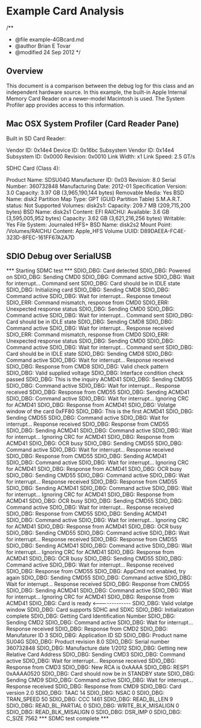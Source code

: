 Example Card Analysis
==============================================================================

/**
 * @file example-4GBcard.md
 * @author Brian E Tovar
 * @modified 24 Sep 2012
 */


Overview
------------------------------------------------------------------------------

This document is a comparison between the debug log for this class and an 
independent hardware source. In this example, the built-in Apple Internal 
Memory Card Reader on a newer-model Macintosh is used. The System Profiler 
app provides access to this information.


Mac OSX System Profiler (Card Reader Pane)
------------------------------------------------------------------------------

Built in SD Card Reader:

  Vendor ID:	          0x14e4
  Device ID:	          0x16bc
  Subsystem Vendor ID:	0x14e4
  Subsystem ID:	        0x0000
  Revision:	            0x0010
  Link Width:	          x1
  Link Speed:	          2.5 GT/s

SDHC Card (Class 4):

  Product Name:	          SDSU04G
  Manufacturer ID:	      0x03
  Revision:	              8.0
  Serial Number:          360732848
  Manufacturing Date:	    2012-01
  Specification Version:	3.0
  Capacity:	              3.97 GB (3,965,190,144 bytes)
  Removable Media:	      Yes
  BSD Name:	              disk2
  Partition Map Type:	    GPT (GUID Partition Table)
  S.M.A.R.T. status:	    Not Supported
  Volumes:
    disk2s1:
      Capacity:	    209.7 MB (209,715,200 bytes)
      BSD Name:     disk2s1
      Content:      EFI
    RAICHU:
      Available:    3.6 GB (3,595,005,952 bytes)
      Capacity:     3.62 GB (3,621,216,256 bytes)
      Writable:	    Yes
      File System:	Journaled HFS+
      BSD Name:	    disk2s2
      Mount Point:	/Volumes/RAICHU
      Content:      Apple_HFS
      Volume UUID:  D89DAEEA-FC4E-323D-8FEC-161FF67A2A7D


SDIO Debug over SerialUSB
------------------------------------------------------------------------------

*** Starting SDMC test ***
SDIO_DBG: Card detected
SDIO_DBG: Powered on
SDIO_DBG: Sending CMD0
SDIO_DBG: Command active
SDIO_DBG: Wait for interrupt... Command sent
SDIO_DBG: Card should be in IDLE state
SDIO_DBG: Initializing card
SDIO_DBG: Sending CMD8
SDIO_DBG: Command active
SDIO_DBG: Wait for interrupt... Response timeout
SDIO_ERR: Command mismatch, response from CMD0
SDIO_ERR: Unexpected response status
SDIO_DBG: Sending CMD0
SDIO_DBG: Command active
SDIO_DBG: Wait for interrupt... Command sent
SDIO_DBG: Card should be in IDLE state
SDIO_DBG: Sending CMD8
SDIO_DBG: Command active
SDIO_DBG: Wait for interrupt... Response received
SDIO_ERR: Command mismatch, response from CMD0
SDIO_ERR: Unexpected response status
SDIO_DBG: Sending CMD0
SDIO_DBG: Command active
SDIO_DBG: Wait for interrupt... Command sent
SDIO_DBG: Card should be in IDLE state
SDIO_DBG: Sending CMD8
SDIO_DBG: Command active
SDIO_DBG: Wait for interrupt... Response received
SDIO_DBG: Response from CMD8
SDIO_DBG: Valid check pattern
SDIO_DBG: Valid supplied voltage
SDIO_DBG: Interface condition check passed
SDIO_DBG: This is the inquiry ACMD41
SDIO_DBG: Sending CMD55
SDIO_DBG: Command active
SDIO_DBG: Wait for interrupt... Response received
SDIO_DBG: Response from CMD55
SDIO_DBG: Sending ACMD41
SDIO_DBG: Command active
SDIO_DBG: Wait for interrupt... Ignoring CRC for ACMD41
SDIO_DBG: Response from ACMD41
SDIO_DBG: Volatge window of the card 0xFF80
SDIO_DBG: This is the first ACMD41
SDIO_DBG: Sending CMD55
SDIO_DBG: Command active
SDIO_DBG: Wait for interrupt... Response received
SDIO_DBG: Response from CMD55
SDIO_DBG: Sending ACMD41
SDIO_DBG: Command active
SDIO_DBG: Wait for interrupt... Ignoring CRC for ACMD41
SDIO_DBG: Response from ACMD41
SDIO_DBG: OCR busy
SDIO_DBG: Sending CMD55
SDIO_DBG: Command active
SDIO_DBG: Wait for interrupt... Response received
SDIO_DBG: Response from CMD55
SDIO_DBG: Sending ACMD41
SDIO_DBG: Command active
SDIO_DBG: Wait for interrupt... Ignoring CRC for ACMD41
SDIO_DBG: Response from ACMD41
SDIO_DBG: OCR busy
SDIO_DBG: Sending CMD55
SDIO_DBG: Command active
SDIO_DBG: Wait for interrupt... Response received
SDIO_DBG: Response from CMD55
SDIO_DBG: Sending ACMD41
SDIO_DBG: Command active
SDIO_DBG: Wait for interrupt... Ignoring CRC for ACMD41
SDIO_DBG: Response from ACMD41
SDIO_DBG: OCR busy
SDIO_DBG: Sending CMD55
SDIO_DBG: Command active
SDIO_DBG: Wait for interrupt... Response received
SDIO_DBG: Response from CMD55
SDIO_DBG: Sending ACMD41
SDIO_DBG: Command active
SDIO_DBG: Wait for interrupt... Ignoring CRC for ACMD41
SDIO_DBG: Response from ACMD41
SDIO_DBG: OCR busy
SDIO_DBG: Sending CMD55
SDIO_DBG: Command active
SDIO_DBG: Wait for interrupt... Response received
SDIO_DBG: Response from CMD55
SDIO_DBG: Sending ACMD41
SDIO_DBG: Command active
SDIO_DBG: Wait for interrupt... Ignoring CRC for ACMD41
SDIO_DBG: Response from ACMD41
SDIO_DBG: OCR busy
SDIO_DBG: Sending CMD55
SDIO_DBG: Command active
SDIO_DBG: Wait for interrupt... Response received
SDIO_DBG: Response from CMD55
SDIO_DBG: AppCmd not enabled, try again
SDIO_DBG: Sending CMD55
SDIO_DBG: Command active
SDIO_DBG: Wait for interrupt... Response received
SDIO_DBG: Response from CMD55
SDIO_DBG: Sending ACMD41
SDIO_DBG: Command active
SDIO_DBG: Wait for interrupt... Ignoring CRC for ACMD41
SDIO_DBG: Response from ACMD41
SDIO_DBG: Card is ready <-------------
SDIO_DBG: Valid volatge window
SDIO_DBG: Card supports SDHC and SDXC
SDIO_DBG: Initialization complete
SDIO_DBG: Getting Card Identification Number
SDIO_DBG: Sending CMD2
SDIO_DBG: Command active
SDIO_DBG: Wait for interrupt... Response received
SDIO_DBG: Response from CMD2
SDIO_DBG: Manufaturer ID 3
SDIO_DBG: Application ID SD
SDIO_DBG: Product name SU04G
SDIO_DBG: Product revision 8.0
SDIO_DBG: Serial number 360732848
SDIO_DBG: Manufacture date 1/2012
SDIO_DBG: Getting new Relative Card Address
SDIO_DBG: Sending CMD3
SDIO_DBG: Command active
SDIO_DBG: Wait for interrupt... Response received
SDIO_DBG: Response from CMD3
SDIO_DBG: New RCA is 0xAAAA
SDIO_DBG: RESP1 0xAAAA0520
SDIO_DBG: Card should now be in STANDBY state
SDIO_DBG: Sending CMD9
SDIO_DBG: Command active
SDIO_DBG: Wait for interrupt... Response received
SDIO_DBG: Response from CMD9
SDIO_DBG: Card version 2.0
SDIO_DBG: TAAC 14
SDIO_DBG: NSAC 0
SDIO_DBG: TRAN_SPEED 50
SDIO_DBG: CCC 1461
SDIO_DBG: READ_BL_LEN 9
SDIO_DBG: READ_BL_PARTIAL 0
SDIO_DBG: WRITE_BLK_MISALIGN 0
SDIO_DBG: READ_BLK_MISALIGN 0
SDIO_DBG: DSR_IMP 0
SDIO_DBG: C_SIZE 7562
*** SDMC test complete ***